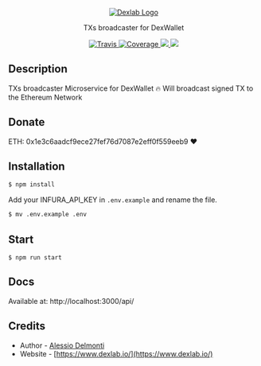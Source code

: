 <p align="center">
  <a href="https://www.dexlab.io/" target="blank"><img src="https://www.dexlab.io/static/DEXEX-logo.227b875e.png" alt="Dexlab Logo" /></a>
</p>


 <p align="center">TXs broadcaster for DexWallet</p>

<p align="center">
    <a href="https://travis-ci.org/dexlab-io/tokens-info-api">
      <img src="https://travis-ci.org/dexlab-io/tokens-info-api.svg?branch=master" alt="Travis" />
    </a>
    <a href="https://coveralls.io/github/nestjs/nest?branch=master">
      <img src="https://coveralls.io/repos/github/nestjs/nest/badge.svg?branch=master#2" alt="Coverage" />
    </a>
    <a href="http://hits.dwyl.io/dexlab-io/tokens-info-api">
      <img src="http://hits.dwyl.io/dexlab-io/tokens-info-api.svg"/>
    </a>
    <a href="https://greenkeeper.io/">
      <img src="https://badges.greenkeeper.io/dexlab-io/tokens-info-api.svg"/>
    </a>
</p>

## Description
TXs broadcaster Microservice for DexWallet 🔥
Will broadcast signed TX to the Ethereum Network

## Donate
ETH: 0x1e3c6aadcf9ece27fef76d7087e2eff0f559eeb9 ❤️

## Installation

```bash
$ npm install
```

Add your INFURA_API_KEY in `.env.example` and rename the file.

```bash
$ mv .env.example .env
```

## Start

```
$ npm run start
```

## Docs

Available at: http://localhost:3000/api/

## Credits

- Author - [Alessio Delmonti](https://github.com/Alexintosh)
- Website - [https://www.dexlab.io/](https://www.dexlab.io/)